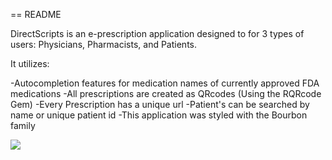== README

DirectScripts is an e-prescription application designed to for 3 types of users: Physicians, Pharmacists, and Patients.

It utilizes: 

  -Autocompletion features for medication names of currently approved FDA medications
  -All prescriptions are created as QRcodes (Using the RQRcode Gem)
  -Every Prescription has a unique url 
  -Patient's can be searched by name or unique patient id
  -This application was styled with the Bourbon family
  
![](http://jatin.io/public/DirectScripts.jpg)
